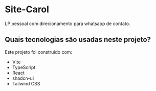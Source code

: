 # Site-Carol

LP pessoal com direcionamento para whatsapp de contato.
## Quais tecnologias são usadas neste projeto?

Este projeto foi construído com:

- Vite
- TypeScript
- React
- shadcn-ui
- Tailwind CSS

